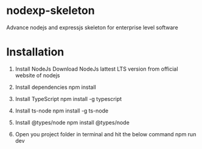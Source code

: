 # nodexp-skeleton
Advance nodejs and expressjs skeleton for enterprise level software

# Installation
1. Install NodeJs
    Download NodeJs lattest LTS version from official website of nodejs

2. Install dependencies
    npm install

3. Install TypeScript
    npm install -g typescript

4. Install ts-node
    npm install -g ts-node

5. Install @types/node
    npm install @types/node

6. Open you project folder in terminal and hit the below command
    npm run dev